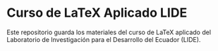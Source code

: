# Curso de LaTeX Aplicado LIDE

Este repositorio guarda los materiales del curso de LaTeX aplicado del Laboratorio de Investigación para el Desarrollo del Ecuador (LIDE).
